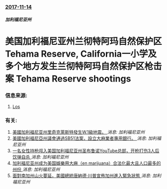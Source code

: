 ### [2017-11-14](/news/2017/11/14/index.md)

##### 加利福尼亚州
# 美国加利福尼亚州兰彻特阿玛自然保护区 Tehama Reserve, California一小学及多个地方发生兰彻特阿玛自然保护区枪击案 Tehama Reserve shootings 




### 信息来源:

1. [Los](http://www.latimes.com/local/lanow/la-me-ln-tehama-shooting-20171115-story.html)

### 有关:

1. [美國加利福尼亚州里奇克萊斯特發生W.1級地震。 ](/news/2019/07/5/美國加利福尼亚州里奇克萊斯特發生W1級地震.md) _消息: 加利福尼亚州_
2. [美國加利福尼亞州議會通過SB51法案，設立大麻業者專用銀行。 ](/news/2019/05/19/美國加利福尼亞州議會通過SB51法案-設立大麻業者專用銀行.md) _消息: 加利福尼亚州_
3. [一名女性持枪闯入美国加利福尼亚州圣布鲁诺YouTube总部，开枪打伤3人后饮弹自杀 ](/news/2018/04/3/一名女性持枪闯入美国加利福尼亚州圣布鲁诺YouTube总部-开枪打伤3人后饮弹自杀.md) _消息: 加利福尼亚州_
4. [加利福尼亚州成为美国娛樂用大麻（en marijuana）合法化最大且人口最多的州份 ](/news/2018/01/1/加利福尼亚州成为美国娛樂用大麻-en-marijuana-合法化最大且人口最多的州份.md) _消息: 加利福尼亚州_
5. [面對南加州山火蔓延，美國總統唐納德·川普宣佈加州進入緊急狀態 ](/news/2017/12/8/面對南加州山火蔓延-美國總統唐納德-川普宣佈加州進入緊急狀態.md) _消息: 加利福尼亚州_
